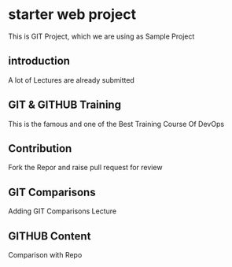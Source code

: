 # starter web project
This is GIT Project, which we are using as Sample Project



## introduction
A lot of Lectures are already submitted


## GIT & GITHUB Training
This is the famous and one of the Best Training Course Of DevOps


## Contribution 
Fork the Repor and raise pull request for review


## GIT Comparisons 
Adding GIT Comparisons Lecture

## GITHUB Content
Comparison with Repo